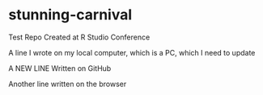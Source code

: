 # stunning-carnival
Test Repo Created at R Studio Conference


A line I wrote on my local computer, which is a PC, 
which I need to update


A NEW LINE Written on GitHub


Another line written on the browser
